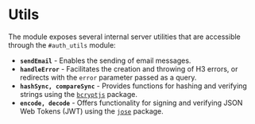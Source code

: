 # Utils

The module exposes several internal server utilities that are accessible through the `#auth_utils` module:

- **`sendEmail`** - Enables the sending of email messages.
- **`handleError`** - Facilitates the creation and throwing of H3 errors, or redirects with the `error` parameter passed as a query.
- **`hashSync, compareSync`** - Provides functions for hashing and verifying strings using the [`bcryptjs`](https://github.com/dcodeIO/bcrypt.js) package.
- **`encode, decode`** - Offers functionality for signing and verifying JSON Web Tokens (JWT) using the [`jose`](https://github.com/panva/jose) package.
